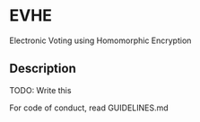 # EVHE
Electronic Voting using Homomorphic Encryption

## Description
TODO: Write this

For code of conduct, read GUIDELINES.md